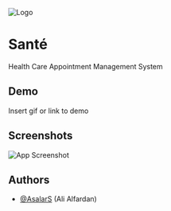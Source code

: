 
![Logo](https://dev-to-uploads.s3.amazonaws.com/uploads/articles/th5xamgrr6se0x5ro4g6.png)


# Santé


Health Care Appointment Management System




## Demo

Insert gif or link to demo


## Screenshots

![App Screenshot](https://via.placeholder.com/468x300?text=App+Screenshot+Here)


## Authors

- [@AsalarS](https://www.github.com/AsalarS) (Ali Alfardan)

